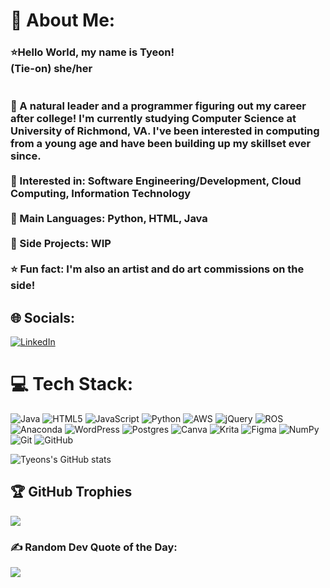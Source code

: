 # 💫 About Me:
### ⭐Hello World, my name is Tyeon! <br>(Tie-on) she/her <br/><br><br>🌸 A natural leader and a programmer figuring out my career after college! I'm currently studying Computer Science at University of Richmond, VA. I've been interested in computing from a young age and have been building up my skillset ever since. <br><br>🌸 Interested in: Software Engineering/Development, Cloud Computing, Information Technology<br><br>🌸 Main Languages: Python, HTML, Java<br><br>🌸 Side Projects: WIP <br><br>⭐ Fun fact: I'm also an artist and do art commissions on the side!

## 🌐 Socials:
[![LinkedIn](https://img.shields.io/badge/LinkedIn-%230077B5.svg?logo=linkedin&logoColor=white)](https://linkedin.com/in/www.linkedin.com/in/tyeon-ford) 

# 💻 Tech Stack:
![Java](https://img.shields.io/badge/java-%23ED8B00.svg?style=for-the-badge&logo=openjdk&logoColor=white) ![HTML5](https://img.shields.io/badge/html5-%23E34F26.svg?style=for-the-badge&logo=html5&logoColor=white) ![JavaScript](https://img.shields.io/badge/javascript-%23323330.svg?style=for-the-badge&logo=javascript&logoColor=%23F7DF1E) ![Python](https://img.shields.io/badge/python-3670A0?style=for-the-badge&logo=python&logoColor=ffdd54) ![AWS](https://img.shields.io/badge/AWS-%23FF9900.svg?style=for-the-badge&logo=amazon-aws&logoColor=white) ![jQuery](https://img.shields.io/badge/jquery-%230769AD.svg?style=for-the-badge&logo=jquery&logoColor=white) ![ROS](https://img.shields.io/badge/ros-%230A0FF9.svg?style=for-the-badge&logo=ros&logoColor=white) ![Anaconda](https://img.shields.io/badge/Anaconda-%2344A833.svg?style=for-the-badge&logo=anaconda&logoColor=white) ![WordPress](https://img.shields.io/badge/WordPress-%23117AC9.svg?style=for-the-badge&logo=WordPress&logoColor=white) ![Postgres](https://img.shields.io/badge/postgres-%23316192.svg?style=for-the-badge&logo=postgresql&logoColor=white) ![Canva](https://img.shields.io/badge/Canva-%2300C4CC.svg?style=for-the-badge&logo=Canva&logoColor=white) ![Krita](https://img.shields.io/badge/Krita-203759?style=for-the-badge&logo=krita&logoColor=EEF37B) ![Figma](https://img.shields.io/badge/figma-%23F24E1E.svg?style=for-the-badge&logo=figma&logoColor=white) ![NumPy](https://img.shields.io/badge/numpy-%23013243.svg?style=for-the-badge&logo=numpy&logoColor=white) ![Git](https://img.shields.io/badge/git-%23F05033.svg?style=for-the-badge&logo=git&logoColor=white) ![GitHub](https://img.shields.io/badge/github-%23121011.svg?style=for-the-badge&logo=github&logoColor=white)

![Tyeons's GitHub stats](https://github-readme-stats.vercel.app/api?username=okmissty&show_icons=true&theme=jolly)


## 🏆 GitHub Trophies
![](https://github-profile-trophy.vercel.app/?username=okmissty&theme=radical&no-frame=true&no-bg=true&margin-w=4)

### ✍️ Random Dev Quote of the Day:
![](https://quotes-github-readme.vercel.app/api?type=horizontal&theme=radical)


